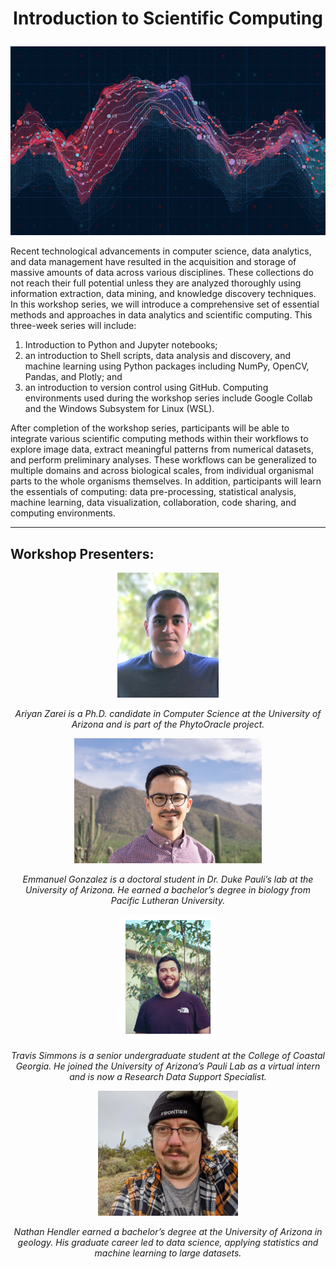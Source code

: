 # <p align="center">Introduction to Scientific Computing</p>

![](/images/AdobeStock_144374589.jpeg)

Recent technological advancements in computer science, data analytics, and data management have resulted in the acquisition and storage of massive amounts of data across various disciplines. These collections do not reach their full potential unless they are analyzed thoroughly using information extraction, data mining, and knowledge discovery techniques. In this workshop series, we will introduce a comprehensive set of essential methods and approaches in data analytics and scientific computing. This three-week series will include:

1. Introduction to Python and Jupyter notebooks;
2. an introduction to Shell scripts, data analysis and discovery,
and machine learning using Python packages including NumPy,
OpenCV, Pandas, and Plotly; and
3. an introduction to version control using GitHub.
Computing environments used during the workshop series include
Google Collab and the Windows Subsystem for Linux (WSL).

After completion of the workshop series, participants will be able to integrate various scientific computing methods within their workflows to explore image data, extract meaningful patterns from numerical datasets, and perform preliminary analyses. These workflows can be generalized to multiple domains and across biological scales, from individual organismal parts to the whole organisms themselves. In addition, participants will learn the essentials of computing: data pre-processing, statistical analysis, machine learning, data visualization, collaboration, code sharing, and computing environments.

---

## Workshop Presenters:

<p align="center"><img src="images/Ariyan.jpg" height="200"></p>
<p align="center"><i>Ariyan Zarei is a Ph.D. candidate in Computer Science at the University of Arizona and is part of the PhytoOracle project.</i></p>

<p align="center"><img src="images/EmmanuelGonzalezHeadshot.jpg" height="200"></p>
<p align="center"><i>Emmanuel Gonzalez is a doctoral student in Dr. Duke Pauli’s lab at the University of Arizona. He earned a bachelor’s degree in biology from Pacific Lutheran University.</i></p>

<p align="center"><img src="images/Travis.jpg" height="200"></p>
<p align="center"><i>Travis Simmons is a senior undergraduate student at the College of Coastal Georgia. He joined the University of Arizona’s Pauli Lab as a virtual intern and is now a Research Data Support Specialist.</i></p>

<p align="center"><img src="images/Nathan.jpg" height="200"></p>
<p align="center"><i>Nathan Hendler earned a bachelor’s degree at the University of Arizona in geology. His graduate career led to data science, applying statistics and machine learning to large datasets.</i></p>
